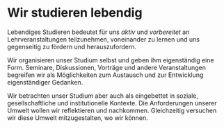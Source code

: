 <!--
   NAME - The NAME of this project is:
ethos

  FILE - The FILENAME of the current file is:
/v3a4.md

  CREATION - This project was CREATED on:
2017-01-28-16:15:00 UTC

  MODIFICATION - This project was last MODIFIED on:
2017-01-28-16:15:00 UTC

  VERSION - The current VERSION of this project is:
<git-commit-hash>-2017-01-28-16:15:00 UTC

  CREATOR(S) - This project was CREATED by:
Michael Czechowski, Martin Maga

  CONTACT - You can CONTACT the creator(s) or developer(s) of this project at:
E-Mail: mail@martinmaga.de

  COPYRIGHT - The COPYRIGHT holder of this project is:
COPYRIGHT (c) 2016 Martin Maga

  LICENSE - This project is LICENSED under the following license:
Martin Maga 2016 CC BY-SA 4.0 https://creativecommons.org

  SUBFILE – This is a SUBFILE! For more INFORMATION on this project go to:
/README.md
-->

# Wir studieren lebendig

Lebendiges Studieren bedeutet für uns *aktiv* und *vorbereitet* an Lehrveranstaltungen teilzunehmen, voneinander zu lernen und uns gegenseitig zu fördern und herauszufordern.

Wir organisieren unser Studium selbst und geben ihm eigenständig eine Form.
Seminare, Diskussionen, Vorträge und andere Veranstaltungen begreifen wir als Möglichkeiten zum Austausch und zur Entwicklung eigenständiger Gedanken.

Wir betrachten unser Studium aber auch als eingebettet in soziale, gesellschaftliche und institutionelle Kontexte.
Die Anforderungen unserer Umwelt wollen wir reflektieren und nachkommen.
Gleichzeitig versuchen wir diese Umwelt mitzugestalten, wo wir können.
